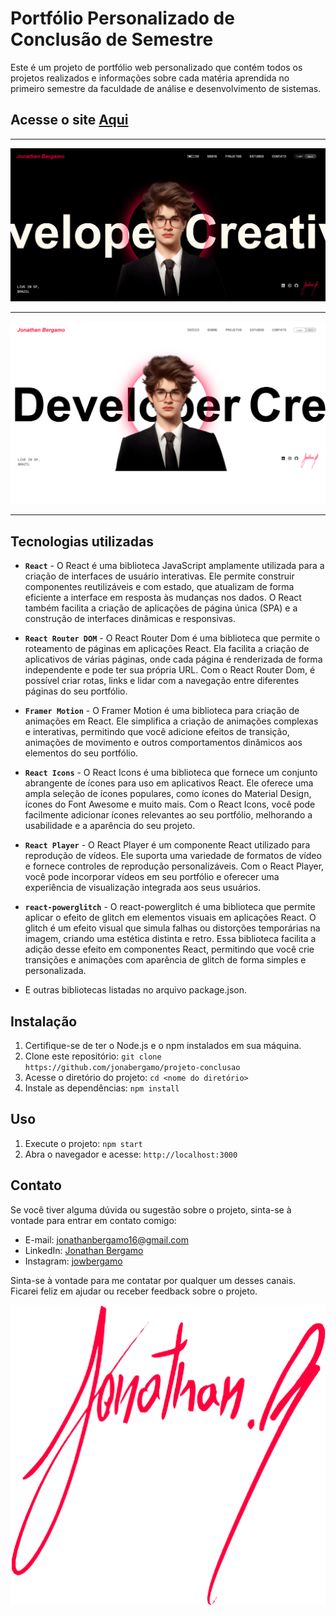 # Portfólio Personalizado de Conclusão de Semestre

Este é um projeto de portfólio web personalizado que contém todos os projetos realizados e informações sobre cada matéria aprendida no primeiro semestre da faculdade de análise e desenvolvimento de sistemas.

## Acesse o site [Aqui](https://jonathanbergamo.netlify.app)

<hr/>

<img src="./src/assets/readme/1.png" alt="Texto alternativo" />
<hr/>
<img src="./src/assets/readme/2.png" alt="Texto alternativo" />

<hr/>

## Tecnologias utilizadas

- **`React`** - O React é uma biblioteca JavaScript amplamente utilizada para a criação de interfaces de usuário interativas. Ele permite construir componentes reutilizáveis e com estado, que atualizam de forma eficiente a interface em resposta às mudanças nos dados. O React também facilita a criação de aplicações de página única (SPA) e a construção de interfaces dinâmicas e responsivas.

- **`React Router DOM`** - O React Router Dom é uma biblioteca que permite o roteamento de páginas em aplicações React. Ela facilita a criação de aplicativos de várias páginas, onde cada página é renderizada de forma independente e pode ter sua própria URL. Com o React Router Dom, é possível criar rotas, links e lidar com a navegação entre diferentes páginas do seu portfólio.
- **`Framer Motion`** - O Framer Motion é uma biblioteca para criação de animações em React. Ele simplifica a criação de animações complexas e interativas, permitindo que você adicione efeitos de transição, animações de movimento e outros comportamentos dinâmicos aos elementos do seu portfólio.
- **`React Icons`** - O React Icons é uma biblioteca que fornece um conjunto abrangente de ícones para uso em aplicativos React. Ele oferece uma ampla seleção de ícones populares, como ícones do Material Design, ícones do Font Awesome e muito mais. Com o React Icons, você pode facilmente adicionar ícones relevantes ao seu portfólio, melhorando a usabilidade e a aparência do seu projeto.
- **`React Player`** - O React Player é um componente React utilizado para reprodução de vídeos. Ele suporta uma variedade de formatos de vídeo e fornece controles de reprodução personalizáveis. Com o React Player, você pode incorporar vídeos em seu portfólio e oferecer uma experiência de visualização integrada aos seus usuários.
- **`react-powerglitch`** - O react-powerglitch é uma biblioteca que permite aplicar o efeito de glitch em elementos visuais em aplicações React. O glitch é um efeito visual que simula falhas ou distorções temporárias na imagem, criando uma estética distinta e retro. Essa biblioteca facilita a adição desse efeito em componentes React, permitindo que você crie transições e animações com aparência de glitch de forma simples e personalizada.
- E outras bibliotecas listadas no arquivo package.json.

## Instalação

1. Certifique-se de ter o Node.js e o npm instalados em sua máquina.
2. Clone este repositório: `git clone https://github.com/jonabergamo/projeto-conclusao`
3. Acesse o diretório do projeto: `cd <nome do diretório>`
4. Instale as dependências: `npm install`

## Uso

1. Execute o projeto: `npm start`
2. Abra o navegador e acesse: `http://localhost:3000`

## Contato

Se você tiver alguma dúvida ou sugestão sobre o projeto, sinta-se à vontade para entrar em contato comigo:

- E-mail: [jonathanbergamo16@gmail.com](https://mailto:jonathanbergamo16@gmail.com)
- LinkedIn: [Jonathan Bergamo](https://www.linkedin.com/in/jonathanbergamo/)
- Instagram: [jowbergamo](https://www.instagram.com/jowbergamo/)

Sinta-se à vontade para me contatar por qualquer um desses canais. Ficarei feliz em ajudar ou receber feedback sobre o projeto.

<img src="./src/assets/signature.svg">
